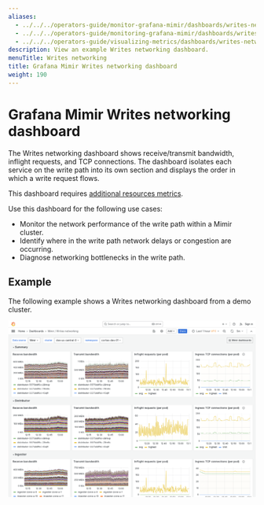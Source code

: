 ```yaml
---
aliases:
  - ../../../operators-guide/monitor-grafana-mimir/dashboards/writes-networking/
  - ../../../operators-guide/monitoring-grafana-mimir/dashboards/writes-networking/
  - ../../../operators-guide/visualizing-metrics/dashboards/writes-networking/
description: View an example Writes networking dashboard.
menuTitle: Writes networking
title: Grafana Mimir Writes networking dashboard
weight: 190
---
```



# Grafana Mimir Writes networking dashboard

The Writes networking dashboard shows receive/transmit bandwidth, inflight requests, and TCP connections.
The dashboard isolates each service on the write path into its own section and displays the order in which a write request flows.

This dashboard requires [additional resources metrics](../../requirements/#additional-resources-metrics).

Use this dashboard for the following use cases:

- Monitor the network performance of the write path within a Mimir cluster.
- Identify where in the write path network delays or congestion are occurring.
- Diagnose networking bottlenecks in the write path.

## Example

The following example shows a Writes networking dashboard from a demo cluster.

![Grafana Mimir writes networking dashboard](mimir-writes-networking.png)
